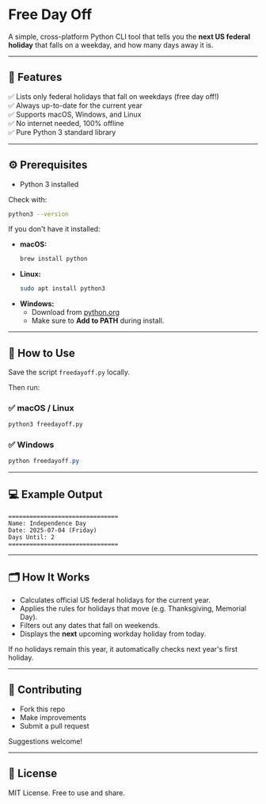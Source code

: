 # Free Day Off

A simple, cross-platform Python CLI tool that tells you the **next US federal holiday** that falls on a weekday, and how many days away it is.

---

## 📸 Features

✅ Lists only federal holidays that fall on weekdays (free day off!)  
✅ Always up-to-date for the current year  
✅ Supports macOS, Windows, and Linux  
✅ No internet needed, 100% offline  
✅ Pure Python 3 standard library

---

## ⚙️ Prerequisites

- Python 3 installed

Check with:

```bash
python3 --version
```

If you don't have it installed:

- **macOS:**  
  ```bash
  brew install python
  ```
- **Linux:**  
  ```bash
  sudo apt install python3
  ```
- **Windows:**  
  - Download from [python.org](https://www.python.org/downloads/)
  - Make sure to **Add to PATH** during install.

---

## 🚀 How to Use

Save the script `freedayoff.py` locally.  

Then run:

### ✅ macOS / Linux
```bash
python3 freedayoff.py
```

### ✅ Windows
```powershell
python freedayoff.py
```

---

## 💻 Example Output

```
===============================
Name: Independence Day
Date: 2025-07-04 (Friday)
Days Until: 2
===============================
```

---

## 🗂️ How It Works

- Calculates official US federal holidays for the current year.
- Applies the rules for holidays that move (e.g. Thanksgiving, Memorial Day).  
- Filters out any dates that fall on weekends.  
- Displays the **next** upcoming workday holiday from today.  

If no holidays remain this year, it automatically checks next year's first holiday.

---

## 🤝 Contributing

- Fork this repo
- Make improvements
- Submit a pull request

Suggestions welcome!

---

## 📄 License

MIT License. Free to use and share.
